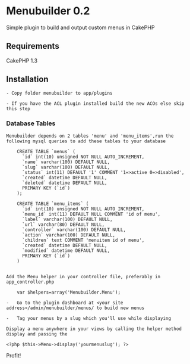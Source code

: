 Menubuilder 0.2
================

Simple plugin to build and output custom menus in CakePHP

## Requirements
 CakePHP 1.3

 
## Installation
 
	- Copy folder menubuilder to app/plugins

	- If you have the ACL plugin installed build the new ACOs else skip this step

### Database Tables
	
	Menubuilder depends on 2 tables 'menu' and 'menu_items',run the following mysql queries to add these tables to your database

		CREATE TABLE `menus` (
		  `id` int(10) unsigned NOT NULL AUTO_INCREMENT,
		  `name` varchar(100) DEFAULT NULL,
		  `slug` varchar(100) DEFAULT NULL,
		  `status` int(11) DEFAULT '1' COMMENT '1=>active 0=>disabled',
		  `created` datetime DEFAULT NULL,
		  `deleted` datetime DEFAULT NULL,
		  PRIMARY KEY (`id`)
		);

		CREATE TABLE `menu_items` (
		  `id` int(10) unsigned NOT NULL AUTO_INCREMENT,
		  `menu_id` int(11) DEFAULT NULL COMMENT 'id of menu',
		  `label` varchar(100) DEFAULT NULL,
		  `url` varchar(80) DEFAULT NULL,
		  `controller` varchar(100) DEFAULT NULL,
		  `action` varchar(100) DEFAULT NULL,
		  `children` text COMMENT 'menuitem id of menu',
		  `created` datetime DEFAULT NULL,
		  `modified` datetime DEFAULT NULL,
		  PRIMARY KEY (`id`)
		)

		
	Add the Menu helper in your controller file, preferably in app_controller.php

		var $helpers=array('Menubuilder.Menu');
	
	-	Go to the plugin dashboard at <your site address>/admin/menubuilder/menus/ to build new menus

	-	Tag your menus by a slug which you'll use while displaying
		
	Display a menu anywhere in your views by calling the helper method display and passing the 
	
	<?php $this->Menu->display('yourmenuslug'); ?>
	

Profit!
